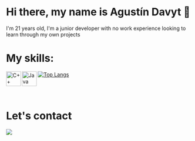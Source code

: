 # Hi there, my name is Agustín Davyt 👋
I'm 21 years old, I'm a junior developer with no work experience looking to learn through my own projects
# My skills:

<img align="left" alt="C++ logo" width="40px" src="https://brandslogos.com/wp-content/uploads/images/large/c-logo.png" />
<img align="left" alt="Java logo" width="40px" src="https://brandslogos.com/wp-content/uploads/images/large/java-logo-1.png" />


[![Top Langs](https://github-readme-stats.vercel.app/api/top-langs/?username=AgusDav)](https://github.com/anuraghazra/github-readme-stats)

<br><br>

# Let's contact    
  <a href = "mailto:davytagustin@gmail.com">
    <img src="https://img.shields.io/badge/Gmail-D14836?style=for-the-badge&logo=gmail&logoColor=white" target="_blank">
  </a>

